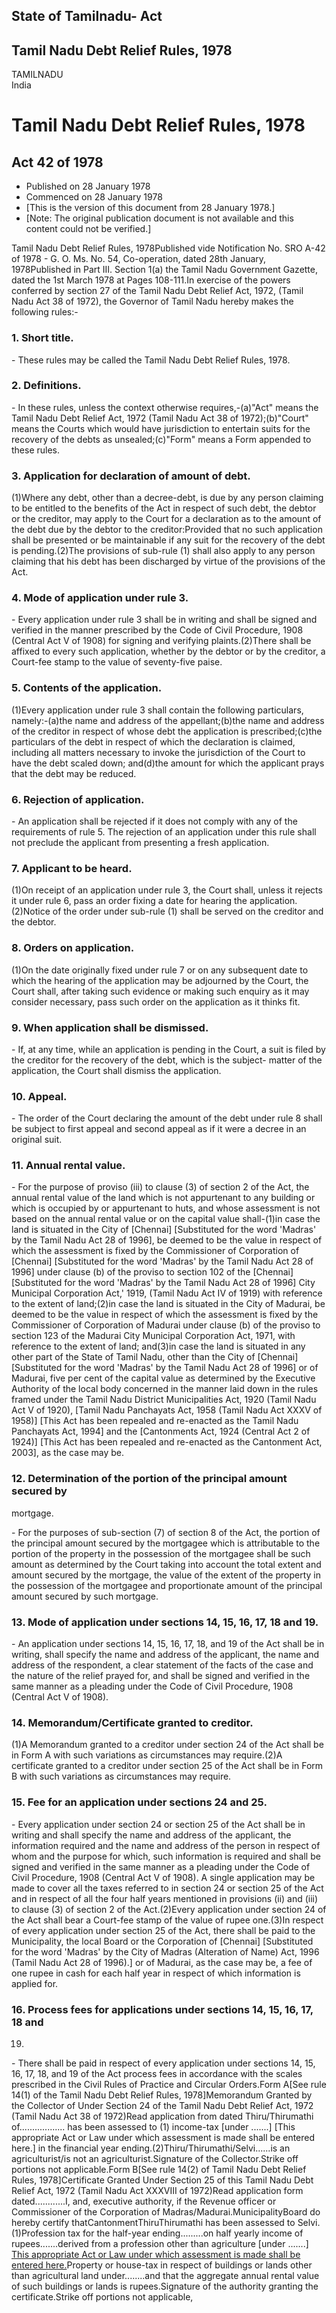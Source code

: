 ## State of Tamilnadu- Act

## Tamil Nadu Debt Relief Rules, 1978

TAMILNADU  
India

# Tamil Nadu Debt Relief Rules, 1978

## Act 42 of 1978

  * Published on 28 January 1978 
  * Commenced on 28 January 1978 
  * [This is the version of this document from 28 January 1978.] 
  * [Note: The original publication document is not available and this content could not be verified.] 

Tamil Nadu Debt Relief Rules, 1978Published vide Notification No. SRO A-42 of
1978 - G. O. Ms. No. 54, Co-operation, dated 28th January, 1978Published in
Part III. Section 1(a) the Tamil Nadu Government Gazette, dated the 1st March
1978 at Pages 108-111.In exercise of the powers conferred by section 27 of the
Tamil Nadu Debt Relief Act, 1972, (Tamil Nadu Act 38 of 1972), the Governor of
Tamil Nadu hereby makes the following rules:-

### 1. Short title.

\- These rules may be called the Tamil Nadu Debt Relief Rules, 1978.

### 2. Definitions.

\- In these rules, unless the context otherwise requires,-(a)"Act" means the
Tamil Nadu Debt Relief Act, 1972 (Tamil Nadu Act 38 of 1972);(b)"Court" means
the Courts which would have jurisdiction to entertain suits for the recovery
of the debts as unsealed;(c)"Form" means a Form appended to these rules.

### 3. Application for declaration of amount of debt.

(1)Where any debt, other than a decree-debt, is due by any person claiming to
be entitled to the benefits of the Act in respect of such debt, the debtor or
the creditor, may apply to the Court for a declaration as to the amount of the
debt due by the debtor to the creditor:Provided that no such application shall
be presented or be maintainable if any suit for the recovery of the debt is
pending.(2)The provisions of sub-rule (1) shall also apply to any person
claiming that his debt has been discharged by virtue of the provisions of the
Act.

### 4. Mode of application under rule 3.

\- Every application under rule 3 shall be in writing and shall be signed and
verified in the manner prescribed by the Code of Civil Procedure, 1908
(Central Act V of 1908) for signing and verifying plaints.(2)There shall be
affixed to every such application, whether by the debtor or by the creditor, a
Court-fee stamp to the value of seventy-five paise.

### 5. Contents of the application.

(1)Every application under rule 3 shall contain the following particulars,
namely:-(a)the name and address of the appellant;(b)the name and address of
the creditor in respect of whose debt the application is prescribed;(c)the
particulars of the debt in respect of which the declaration is claimed,
including all matters necessary to invoke the jurisdiction of the Court to
have the debt scaled down; and(d)the amount for which the applicant prays that
the debt may be reduced.

### 6. Rejection of application.

\- An application shall be rejected if it does not comply with any of the
requirements of rule 5. The rejection of an application under this rule shall
not preclude the applicant from presenting a fresh application.

### 7. Applicant to be heard.

(1)On receipt of an application under rule 3, the Court shall, unless it
rejects it under rule 6, pass an order fixing a date for hearing the
application.(2)Notice of the order under sub-rule (1) shall be served on the
creditor and the debtor.

### 8. Orders on application.

(1)On the date originally fixed under rule 7 or on any subsequent date to
which the hearing of the application may be adjourned by the Court, the Court
shall, after taking such evidence or making such enquiry as it may consider
necessary, pass such order on the application as it thinks fit.

### 9. When application shall be dismissed.

\- If, at any time, while an application is pending in the Court, a suit is
filed by the creditor for the recovery of the debt, which is the subject-
matter of the application, the Court shall dismiss the application.

### 10. Appeal.

\- The order of the Court declaring the amount of the debt under rule 8 shall
be subject to first appeal and second appeal as if it were a decree in an
original suit.

### 11. Annual rental value.

\- For the purpose of proviso (iii) to clause (3) of section 2 of the Act, the
annual rental value of the land which is not appurtenant to any building or
which is occupied by or appurtenant to huts, and whose assessment is not based
on the annual rental value or on the capital value shall-(1)in case the land
is situated in the City of [Chennai] [Substituted for the word 'Madras' by the
Tamil Nadu Act 28 of 1996], be deemed to be the value in respect of which the
assessment is fixed by the Commissioner of Corporation of [Chennai]
[Substituted for the word 'Madras' by the Tamil Nadu Act 28 of 1996] under
clause (b) of the proviso to section 102 of the [Chennai] [Substituted for the
word 'Madras' by the Tamil Nadu Act 28 of 1996] City Municipal Corporation
Act,' 1919, (Tamil Nadu Act IV of 1919) with reference to the extent of
land;(2)in case the land is situated in the City of Madurai, be deemed to be
the value in respect of which the assessment is fixed by the Commissioner of
Corporation of Madurai under clause (b) of the proviso to section 123 of the
Madurai City Municipal Corporation Act, 1971, with reference to the extent of
land; and(3)in case the land is situated in any other part of the State of
Tamil Nadu, other than the City of [Chennai] [Substituted for the word
'Madras' by the Tamil Nadu Act 28 of 1996] or of Madurai, five per cent of the
capital value as determined by the Executive Authority of the local body
concerned in the manner laid down in the rules framed under the Tamil Nadu
District Municipalities Act, 1920 (Tamil Nadu Act V of 1920), [Tamil Nadu
Panchayats Act, 1958 (Tamil Nadu Act XXXV of 1958)] [This Act has been
repealed and re-enacted as the Tamil Nadu Panchayats Act, 1994] and the
[Cantonments Act, 1924 (Central Act 2 of 1924)] [This Act has been repealed
and re-enacted as the Cantonment Act, 2003], as the case may be.

### 12. Determination of the portion of the principal amount secured by
mortgage.

\- For the purposes of sub-section (7) of section 8 of the Act, the portion of
the principal amount secured by the mortgagee which is attributable to the
portion of the property in the possession of the mortgagee shall be such
amount as determined by the Court taking into account the total extent and
amount secured by the mortgage, the value of the extent of the property in the
possession of the mortgagee and proportionate amount of the principal amount
secured by such mortgage.

### 13. Mode of application under sections 14, 15, 16, 17, 18 and 19.

\- An application under sections 14, 15, 16, 17, 18, and 19 of the Act shall
be in writing, shall specify the name and address of the applicant, the name
and address of the respondent, a clear statement of the facts of the case and
the nature of the relief prayed for, and shall be signed and verified in the
same manner as a pleading under the Code of Civil Procedure, 1908 (Central Act
V of 1908).

### 14. Memorandum/Certificate granted to creditor.

(1)A Memorandum granted to a creditor under section 24 of the Act shall be in
Form A with such variations as circumstances may require.(2)A certificate
granted to a creditor under section 25 of the Act shall be in Form B with such
variations as circumstances may require.

### 15. Fee for an application under sections 24 and 25.

\- Every application under section 24 or section 25 of the Act shall be in
writing and shall specify the name and address of the applicant, the
information required and the name and address of the person in respect of whom
and the purpose for which, such information is required and shall be signed
and verified in the same manner as a pleading under the Code of Civil
Procedure, 1908 (Central Act V of 1908). A single application may be made to
cover all the taxes referred to in section 24 or section 25 of the Act and in
respect of all the four half years mentioned in provisions (ii) and (iii) to
clause (3) of section 2 of the Act.(2)Every application under section 24 of
the Act shall bear a Court-fee stamp of the value of rupee one.(3)In respect
of every application under section 25 of the Act, there shall be paid to the
Municipality, the local Board or the Corporation of [Chennai] [Substituted for
the word 'Madras' by the City of Madras (Alteration of Name) Act, 1996 (Tamil
Nadu Act 28 of 1996).] or of Madurai, as the case may be, a fee of one rupee
in cash for each half year in respect of which information is applied for.

### 16. Process fees for applications under sections 14, 15, 16, 17, 18 and
19.

\- There shall be paid in respect of every application under sections 14, 15,
16, 17, 18, and 19 of the Act process fees in accordance with the scales
prescribed in the Civil Rules of Practice and Circular Orders.Form A[See rule
14(1) of the Tamil Nadu Debt Relief Rules, 1978]Memorandum Granted by the
Collector of Under Section 24 of the Tamil Nadu Debt Relief Act, 1972 (Tamil
Nadu Act 38 of 1972)Read application from dated Thiru/Thirumathi
of.................. has been assessed to (1) income-tax [under .......] [This
appropriate Act or Law under which assessment is made shall be entered here.]
in the financial year ending.(2)Thiru/Thirumathi/Selvi......is an
agriculturist/is not an agriculturist.Signature of the Collector.Strike off
portions not applicable.Form B[See rule 14(2) of Tamil Nadu Debt Relief Rules,
1978]Certificate Granted Under Section 25 of this Tamil Nadu Debt Relief Act,
1972 (Tamil Nadu Act XXXVIII of 1972)Read application form dated............I,
and, executive authority, if the Revenue officer or Commissioner of the
Corporation of Madras/Madurai.MunicipalityBoard do hereby certify
thatCantonmentThiruThirumathi has been assessed to Selvi.(1)Profession tax for
the half-year ending.........on half yearly income of rupees.......derived
from a profession other than agriculture [under .......] [This appropriate Act
or Law under which assessment is made shall be entered here.](2)Property or
house-tax in respect of buildings or lands other than agricultural land
under........and that the aggregate annual rental value of such buildings or
lands is rupees.Signature of the authority granting the certificate.Strike off
portions not applicable,


